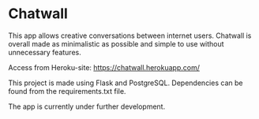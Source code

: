 # Chatwall

This app allows creative conversations between internet users. Chatwall is overall made as minimalistic as possible and simple to use without unnecessary features.

Access from Heroku-site: https://chatwall.herokuapp.com/

This project is made using Flask and PostgreSQL. Dependencies can be found from the requirements.txt file.

The app is currently under further development.
